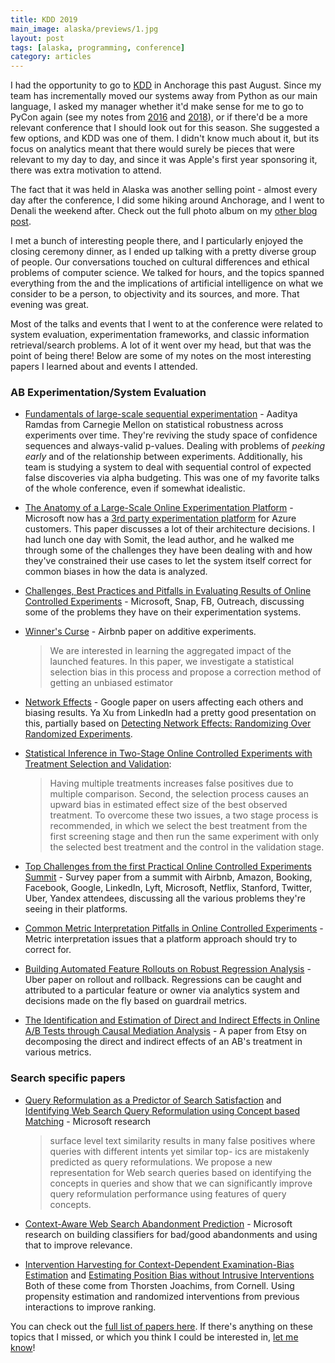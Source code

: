 ```yaml
---
title: KDD 2019
main_image: alaska/previews/1.jpg
layout: post
tags: [alaska, programming, conference]
category: articles
---
```


I had the opportunity to go to [KDD](https://www.kdd.org/) in Anchorage this past August. Since my team has incrementally moved our systems away from Python as our main language, I asked my manager whether it'd make sense for me to go to PyCon again (see my notes from [2016](/articles/2017/06/15/pycon) and [2018](/articles/2018/06/01/pycon)), or if there'd be a more relevant conference that I should look out for this season. She suggested a few options, and KDD was one of them. I didn't know much about it, but its focus on analytics meant that there would surely be pieces that were relevant to my day to day, and since it was Apple's first year sponsoring it, there was extra motivation to attend.

The fact that it was held in Alaska was another selling point - almost every day after the conference, I did some hiking around Anchorage, and I went to Denali the weekend after. Check out the full photo album on my [other blog post](/photos/2019/09/06/alaska).

I met a bunch of interesting people there, and I particularly enjoyed the closing ceremony dinner, as I ended up talking with a pretty diverse group of people. Our conversations touched on cultural differences and ethical problems of computer science. We talked for hours, and the topics spanned everything from the and the implications of artificial intelligence on what we consider to be a person, to objectivity and its sources, and more. That evening was great.

Most of the talks and events that I went to at the conference were related to system evaluation, experimentation frameworks, and classic information retrieval/search problems. A lot of it went over my head, but that was the point of being there! Below are some of my notes on the most interesting papers I learned about and events I attended.

### AB Experimentation/System Evaluation

* [Fundamentals of large-scale sequential experimentation](http://stat.cmu.edu/~aramdas/kdd19/) - Aaditya Ramdas from Carnegie Mellon on statistical robustness across experiments over time. They're reviving the study space of confidence sequences and always-valid p-values. Dealing with problems of *peeking early* and of the relationship between experiments. Additionally, his team is studying a system to deal with sequential control of expected false discoveries via alpha budgeting. This was one of my favorite talks of the whole conference, even if somewhat idealistic.

* [The Anatomy of a Large-Scale Online Experimentation Platform](https://ia802801.us.archive.org/1/items/exp-anatomy/camera-ready.pdf) - Microsoft now has a [3rd party experimentation platform](https://exp-platform.com/)  for Azure customers. This paper discusses a lot of their architecture decisions. I had lunch one day with Somit, the lead author, and he walked me through some of the challenges they have been dealing with and how they've constrained their use cases to let the system itself correct for common biases in how the data is analyzed.

* [Challenges, Best Practices and Pitfalls in Evaluating Results of Online Controlled Experiments](https://sites.google.com/view/kdd2019-exp-evaluation/home) - Microsoft, Snap, FB, Outreach, discussing some of the problems they have on their experimentation systems.

* [Winner's Curse](https://www.kdd.org/kdd2018/accepted-papers/view/winners-curse-bias-estimation-for-total-effects-of-features-in-online-contr) - Airbnb paper on additive experiments.

    > We are interested in learning the aggregated impact of the launched features. In this paper, we investigate a statistical selection bias in this process and propose a correction method of getting an unbiased estimator


* [Network Effects](http://www.unofficialgoogledatascience.com/2018/01/designing-ab-tests-in-collaboration.html) - Google paper on users affecting each others and biasing results. Ya Xu from LinkedIn had a pretty good presentation on this, partially based on [Detecting Network Effects: Randomizing Over Randomized Experiments](https://web.media.mit.edu/~msaveski/assets/publications/2017_detecting_network_effects/paper.pdf).

* [Statistical Inference in Two-Stage Online Controlled Experiments with Treatment Selection and Validation](https://www.exp-platform.com/Documents/p609-deng.pdf):

    > Having multiple treatments increases false positives due to multiple comparison. Second, the selection process causes an upward bias in estimated effect size of the best observed treatment. To overcome these two issues, a two stage process is recommended, in which we select the best treatment from the first screening stage and then run the same experiment with only the selected best treatment and the control in the validation stage.


* [Top Challenges from the first Practical Online Controlled Experiments Summit](https://exp-platform.com/Documents/2019-FirstPracticalOnlineControlledExperimentsSummit_SIGKDDExplorations.pdf) - Survey paper from a summit with Airbnb, Amazon, Booking, Facebook, Google, LinkedIn, Lyft, Microsoft, Netflix, Stanford, Twitter, Uber, Yandex attendees, discussing all the various problems they're seeing in their platforms.

* [Common Metric Interpretation Pitfalls in Online Controlled Experiments](https://exp-platform.com/Documents/2017-08%20KDDMetricInterpretationPitfalls.pdf) - Metric interpretation issues that a platform approach should try to correct for.

* [Building Automated Feature Rollouts on Robust Regression Analysis](https://eng.uber.com/autonomous-rollouts-regression-analysis/) - Uber paper on rollout and rollback. Regressions can be caught and attributed to a particular feature or owner via analytics system and decisions made on the fly based on guardrail metrics.

* [The Identification and Estimation of Direct and Indirect Effects in Online A/B Tests through Causal Mediation Analysis](https://arxiv.org/pdf/1906.09757.pdf) - A paper from Etsy on decomposing the direct and indirect effects of an AB's treatment in various metrics.


### Search specific papers

* [Query Reformulation as a Predictor of Search Satisfaction](https://www.microsoft.com/en-us/research/wp-content/uploads/2016/02/Hassan_CIKM13a.pdf) and [Identifying Web Search Query Reformulation using Concept based Matching](https://www.microsoft.com/en-us/research/wp-content/uploads/2016/02/HassanEMNLP2013.pdf) - Microsoft research

    > surface level text similarity results in many false positives where queries with different intents yet similar top- ics are mistakenly predicted as query reformulations. We propose a new representation for Web search queries based on identifying the concepts in queries and show that we can significantly improve query reformulation performance using features of query concepts.

* [Context-Aware Web Search Abandonment Prediction](https://www.microsoft.com/en-us/research/wp-content/uploads/2016/02/sigir226-song.pdf) - Microsoft research on building classifiers for bad/good abandonments and using that to improve relevance.

* [Intervention Harvesting for Context-Dependent Examination-Bias Estimation](http://www.cs.cornell.edu/people/tj/publications/fang_etal_19a.pdf) and [Estimating Position Bias without Intrusive Interventions](http://www.cs.cornell.edu/people/tj/publications/agarwal_etal_19a.pdf)
Both of these come from Thorsten Joachims, from Cornell. Using propensity estimation and randomized interventions from previous interactions to improve ranking.

You can check out the [full list of papers here](https://www.kdd.org/kdd2019/accepted-papers). If there's anything on these topics that I missed, or which you think I could be interested in, [let me know](/contact)!
